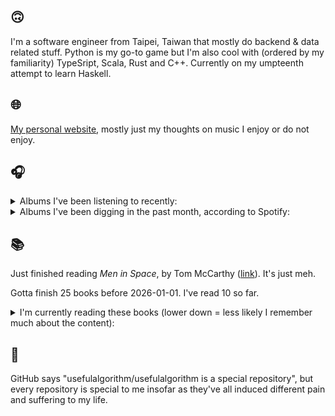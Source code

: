 ## 🙃

I'm a software engineer from Taipei, Taiwan that mostly do backend & data related stuff. Python is my go-to game but I'm also cool with (ordered by my familiarity) TypeSript, Scala, Rust and C++. Currently on my umpteenth attempt to learn Haskell.

## 🌐

[My personal website](https://usefulalgorithm.github.io/), mostly just my thoughts on music I enjoy or do not enjoy.

## 🎧

<details>
<summary>Albums I've been listening to recently:</summary>

- _Magic, Alive!_, by McKinley Dixon
- _Addison_, by Addison Rae
- _Corners (Chanel Beads Rework)_, by LEYA, Chanel Beads
- _Pray for Paris_, by Westside Gunn
- _clones_, by (un)familiar., samlrc

</details>

<details>
<summary>Albums I've been digging in the past month, according to Spotify:</summary>

- _From Where You Came_, by Kara-Lis Coverdale
- _Totality_, by Natural Information Society, Bitchin Bajas
- _Like A Ribbon_, by John Glacier
- _A City Drowned in God's Black Tears_, by Infinity Knives, Brian Ennals
- _Only Dust Remains_, by Backxwash
- _Super Tecmo Bo_, by Boldy James, The Alchemist
- _Blue Veil_, by Lucy Railton
- _Every Bridge Burning_, by Nails
- _Let Me Out_, by Fatboi Sharif, Driveby
- _Dos Moons_, by Dos Monos
- _The Crying Nudes_, by The Crying Nudes
- _Excelsior_, by Benny The Butcher
- _Every Sound Has A Color In The Valley Of Night_, by Night Verses
- _I LAY DOWN MY LIFE FOR YOU_, by JPEGMAFIA
- _Under Tangled Silence_, by DjRUM

</details>

## 📚

Just finished reading _Men in Space_, by Tom McCarthy ([link](https://hardcover.app/books/men-in-space)). It's just meh.

Gotta finish 25 books before 2026-01-01. I've read 10 so far.

<details>
<summary>I'm currently reading these books (lower down = less likely I remember much about the content):</summary>

- _The Absence of Myth: Writings on Surrealism_, by Georges Bataille, Michael   Richardson ([link](https://hardcover.app/books/the-absence-of-myth-writings-on-surrealism))
- _Genesis and Trace: Derrida Reading Husserl and Heidegger_, by Paola Marrati, Simon Sparks ([link](https://hardcover.app/books/genesis-and-trace))
- _Philosophical Chemistry: Genealogy of a Scientific Field_, by Manuel DeLanda ([link](https://hardcover.app/books/philosophical-chemistry))
- _Political Categories: Thinking Beyond Concepts_, by Michael Marder ([link](https://hardcover.app/books/political-categories))
- _Regeneration_, by Pat Barker ([link](https://hardcover.app/books/regeneration-1991))
- _K-punk_, by Mark Fisher ([link](https://hardcover.app/books/k-punk-2018))
- _A Biography of Ordinary Man: On Authorities and Minorities_, by François Laruelle, Jessie Hock, and friends ([link](https://hardcover.app/books/a-biography-of-ordinary-man))
- _A Short History of Decay_, by Emil M. Cioran, Richard Howard ([link](https://hardcover.app/books/a-short-history-of-decay))
- _Anti-Oedipus_, by Gilles Deleuze, Félix Guattari ([link](https://hardcover.app/books/anti-oedipus))
- _A Thousand Plateaus_, by Gilles Deleuze, Félix Guattari ([link](https://hardcover.app/books/a-thousand-plateaus))

</details>

## 💬

GitHub says "usefulalgorithm/usefulalgorithm is a special repository", but every repository is special to me insofar as they've all induced different pain and suffering to my life.